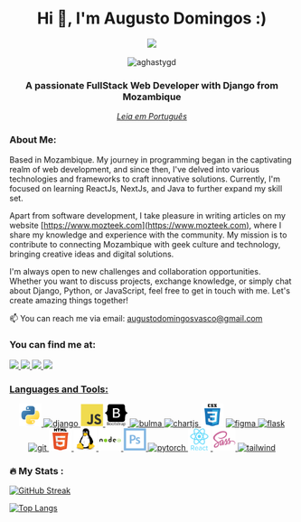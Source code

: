 <div id="header" align="center">
    <h1 align="center">Hi 👋, I'm Augusto Domingos :) </h1>
    <img src="https://media.giphy.com/media/M9gbBd9nbDrOTu1Mqx/giphy.gif" width="100"/>
    <p align="center"> <img src="https://komarev.com/ghpvc/?username=aghastygd&label=Profile%20views&color=0e75b6&style=flat" alt="aghastygd" /> </p>
    <h3 align="center">A passionate FullStack Web Developer with Django from Mozambique</h3>
     <a href="README.pt.md" align="center"><em>Leia em Português</em></a>
</div>

<h3 align="left">About Me:</h3>
<p align="left">
Based in Mozambique. My journey in programming began in the captivating realm of web development, and since then, I've delved into various technologies and frameworks to craft innovative solutions. Currently, I'm focused on learning ReactJs, NextJs, and Java to further expand my skill set.

Apart from software development, I take pleasure in writing articles on my website [https://www.mozteek.com](https://www.mozteek.com), where I share my knowledge and experience with the community. My mission is to contribute to connecting Mozambique with geek culture and technology, bringing creative ideas and digital solutions.

I'm always open to new challenges and collaboration opportunities. Whether you want to discuss projects, exchange knowledge, or simply chat about Django, Python, or JavaScript, feel free to get in touch with me. Let's create amazing things together!

📫 You can reach me via email: augustodomingosvasco@gmail.com
</p>


<h3 align="left">You can find me at:</h3>
<p align="left"> 
<a href="https://www.linkedin.com/in/augusto-domingos-31801519a" target="_blank" rel="noreferrer"><img src="https://img.shields.io/badge/-LinkedIn-blue?style=flat-square&logo=Linkedin&logoColor=white)">
<a href="https://web.facebook.com/augusto.domingos.549/" target="_blank" rel="noreferrer"><img src="https://github.com/dheereshagrwal/colored-icons/blob/master/icons/facebook/facebook.svg">
<a href="" target="_blank" rel="noreferrer"><img src="https://img.shields.io/badge/-Instagram-DD2A7B?style=flat-square&logo=Instagram&logoColor=white">
<a href="" target="_blank" rel="noreferrer"><img src="https://img.shields.io/badge/-YouTube-ff0000?style=flat-square&labelColor=ff0000&logo=youtube&logoColor=white">
    
</p>

<h3 align="left">Languages and Tools:</h3>
<p align="center"> <a href="https://www.python.org" target="_blank" rel="noreferrer"> <img src="https://raw.githubusercontent.com/devicons/devicon/master/icons/python/python-original.svg" alt="python" width="40" height="40"/> </a> <a href="https://www.djangoproject.com/" target="_blank" rel="noreferrer"> <img src="https://cdn.worldvectorlogo.com/logos/django.svg" alt="django" width="40" height="40"/> </a><a href="https://developer.mozilla.org/en-US/docs/Web/JavaScript" target="_blank" rel="noreferrer"> <img src="https://raw.githubusercontent.com/devicons/devicon/master/icons/javascript/javascript-original.svg" alt="javascript" width="40" height="40"/> </a> <a href="https://getbootstrap.com" target="_blank" rel="noreferrer"> <img src="https://raw.githubusercontent.com/devicons/devicon/master/icons/bootstrap/bootstrap-plain-wordmark.svg" alt="bootstrap" width="40" height="40"/> </a> <a href="https://bulma.io/" target="_blank" rel="noreferrer"> <img src="https://raw.githubusercontent.com/gilbarbara/logos/804dc257b59e144eaca5bc6ffd16949752c6f789/logos/bulma.svg" alt="bulma" width="40" height="40"/> </a> <a href="https://www.chartjs.org" target="_blank" rel="noreferrer"> <img src="https://www.chartjs.org/media/logo-title.svg" alt="chartjs" width="40" height="40"/> </a><img src="https://raw.githubusercontent.com/devicons/devicon/master/icons/css3/css3-original-wordmark.svg" alt="css3" width="40" height="40"/> </a> <a href="https://www.figma.com/" target="_blank" rel="noreferrer"> <img src="https://www.vectorlogo.zone/logos/figma/figma-icon.svg" alt="figma" width="40" height="40"/> </a> <a href="https://flask.palletsprojects.com/" target="_blank" rel="noreferrer"> <img src="https://www.vectorlogo.zone/logos/pocoo_flask/pocoo_flask-icon.svg" alt="flask" width="40" height="40"/> </a><a href="https://git-scm.com/" target="_blank" rel="noreferrer"> <img src="https://www.vectorlogo.zone/logos/git-scm/git-scm-icon.svg" alt="git" width="40" height="40"/> </a> <a href="https://www.w3.org/html/" target="_blank" rel="noreferrer"> <img src="https://raw.githubusercontent.com/devicons/devicon/master/icons/html5/html5-original-wordmark.svg" alt="html5" width="40" height="40"/> </a> <a href="https://www.linux.org/" target="_blank" rel="noreferrer"> <img src="https://raw.githubusercontent.com/devicons/devicon/master/icons/linux/linux-original.svg" alt="linux" width="40" height="40"/> </a><a href="https://nodejs.org" target="_blank" rel="noreferrer"> <img src="https://raw.githubusercontent.com/devicons/devicon/master/icons/nodejs/nodejs-original-wordmark.svg" alt="nodejs" width="40" height="40"/> </a><a href="https://www.photoshop.com/en" target="_blank" rel="noreferrer"> <img src="https://raw.githubusercontent.com/devicons/devicon/master/icons/photoshop/photoshop-line.svg" alt="photoshop" width="40" height="40"/> </a> <a href="https://pytorch.org/" target="_blank" rel="noreferrer"> <img src="https://www.vectorlogo.zone/logos/pytorch/pytorch-icon.svg" alt="pytorch" width="40" height="40"/> </a> <a href="https://reactjs.org/" target="_blank" rel="noreferrer"> <img src="https://raw.githubusercontent.com/devicons/devicon/master/icons/react/react-original-wordmark.svg" alt="react" width="40" height="40"/> </a> <a href="https://sass-lang.com" target="_blank" rel="noreferrer"> <img src="https://raw.githubusercontent.com/devicons/devicon/master/icons/sass/sass-original.svg" alt="sass" width="40" height="40"/> </a> <a href="https://tailwindcss.com/" target="_blank" rel="noreferrer"> <img src="https://www.vectorlogo.zone/logos/tailwindcss/tailwindcss-icon.svg" alt="tailwind" width="40" height="40"/> </a></p>

### :fire: My Stats :
[![GitHub Streak](http://github-readme-streak-stats.herokuapp.com?user=aghastygd&theme=aura-dark)](https://git.io/streak-stats)

[![Top Langs](https://github-readme-stats.vercel.app/api/top-langs/?username=aghastygd&layout=compact&theme=aura_dark)](https://github.com/anuraghazra/github-readme-stats)
